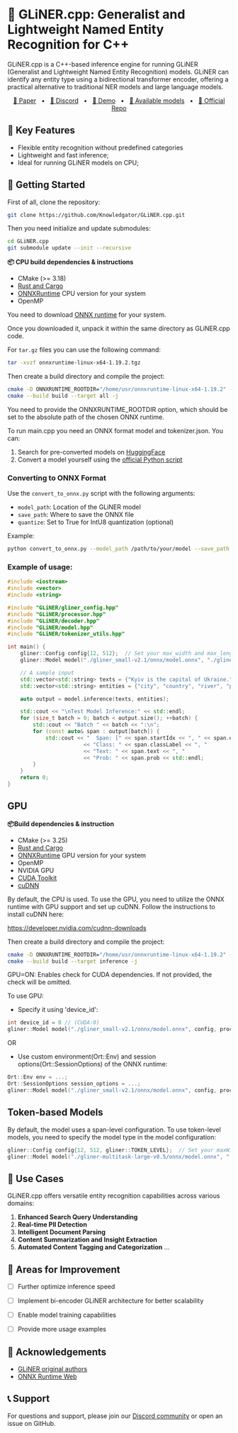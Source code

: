 
# 👑 GLiNER.cpp: Generalist and Lightweight Named Entity Recognition for C++

GLiNER.cpp is a C++-based inference engine for running GLiNER (Generalist and Lightweight Named Entity Recognition) models. GLiNER can identify any entity type using a bidirectional transformer encoder, offering a practical alternative to traditional NER models and large language models.

<p align="center">
    <a href="https://arxiv.org/abs/2311.08526">📄 Paper</a>
    <span>&nbsp;&nbsp;•&nbsp;&nbsp;</span>
    <a href="https://discord.gg/Y2yVxpSQnG">📢 Discord</a>
    <span>&nbsp;&nbsp;•&nbsp;&nbsp;</span>
    <a href="https://huggingface.co/spaces/urchade/gliner_mediumv2.1">🤗 Demo</a>
    <span>&nbsp;&nbsp;•&nbsp;&nbsp;</span>
    <a href="https://huggingface.co/models?library=gliner&sort=trending">🤗 Available models</a>
    <span>&nbsp;&nbsp;•&nbsp;&nbsp;</span>
    <a href="https://github.com/urchade/GLiNER">🧬 Official Repo</a>
</p>

## 🌟 Key Features

- Flexible entity recognition without predefined categories
- Lightweight and fast inference;
- Ideal for running GLiNER models on CPU;

## 🚀 Getting Started
First of all, clone the repository:
```bash
git clone https://github.com/Knowledgator/GLiNER.cpp.git
```
Then you need initialize and update submodules:

```bash
cd GLiNER.cpp
git submodule update --init --recursive
```

**📦 CPU build dependencies & instructions**
 - CMake (>= 3.18)
 - [Rust and Cargo](https://www.rust-lang.org/tools/install)
 - [ONNXRuntime](https://github.com/microsoft/onnxruntime/releases) CPU version for your system
 - OpenMP 

You need to download [ONNX runtime](https://github.com/microsoft/onnxruntime/releases) for your system.

Once you downloaded it, unpack it within the same directory as GLiNER.cpp code.

For `tar.gz` files you can use the following command:
```bash
tar -xvzf onnxruntime-linux-x64-1.19.2.tgz 
```

Then create a build directory and compile the project:
```bash
cmake -D ONNXRUNTIME_ROOTDIR="/home/usr/onnxruntime-linux-x64-1.19.2" -S . -B build
cmake --build build --target all -j
```
You need to provide the ONNXRUNTIME_ROOTDIR option, which should be set to the absolute path of the chosen ONNX runtime.

To run main.cpp you need an ONNX format model and tokenizer.json. You can:

1. Search for pre-converted models on [HuggingFace](https://huggingface.co/onnx-community?search_models=gliner)
2. Convert a model yourself using the [official Python script](https://github.com/urchade/GLiNER/blob/main/convert_to_onnx.py)

### Converting to ONNX Format

Use the `convert_to_onnx.py` script with the following arguments:

- `model_path`: Location of the GLiNER model
- `save_path`: Where to save the ONNX file
- `quantize`: Set to True for IntU8 quantization (optional)

Example:

```bash
python convert_to_onnx.py --model_path /path/to/your/model --save_path /path/to/save/onnx --quantize True
```


### Example of usage:
```c++
#include <iostream>
#include <vector>
#include <string>

#include "GLiNER/gliner_config.hpp"
#include "GLiNER/processor.hpp"
#include "GLiNER/decoder.hpp"
#include "GLiNER/model.hpp"
#include "GLiNER/tokenizer_utils.hpp"

int main() {
    gliner::Config config{12, 512};  // Set your max_width and max_length
    gliner::Model model("./gliner_small-v2.1/onnx/model.onnx", "./gliner_small-v2.1/tokenizer.json", config);

    // A sample input
    std::vector<std::string> texts = {"Kyiv is the capital of Ukraine."};
    std::vector<std::string> entities = {"city", "country", "river", "person", "car"};

    auto output = model.inference(texts, entities);

    std::cout << "\nTest Model Inference:" << std::endl;
    for (size_t batch = 0; batch < output.size(); ++batch) {
        std::cout << "Batch " << batch << ":\n";
        for (const auto& span : output[batch]) {
            std::cout << "  Span: [" << span.startIdx << ", " << span.endIdx << "], "
                        << "Class: " << span.classLabel << ", "
                        << "Text: " << span.text << ", "
                        << "Prob: " << span.prob << std::endl;
        }
    }
    return 0;
}
```

## GPU
**📦Build dependencies & instruction**
 - CMake (>= 3.25)
 - [Rust and Cargo](https://www.rust-lang.org/tools/install)
 - [ONNXRuntime](https://github.com/microsoft/onnxruntime/releases) GPU version for your system
 - OpenMP
 - NVIDIA GPU
 - [CUDA Toolkit](https://developer.nvidia.com/cuda-downloads)
 - [cuDNN](https://developer.nvidia.com/cudnn-downloads )
   
By default, the CPU is used. To use the GPU, you need to utilize the ONNX runtime with GPU support and set up cuDNN.
Follow the instructions to install cuDNN here:

https://developer.nvidia.com/cudnn-downloads

Then create a build directory and compile the project:

```bash
cmake -D ONNXRUNTIME_ROOTDIR="/home/usr/onnxruntime-linux-x64-1.19.2" -D GPU_CHECK=ON -S . -B build
cmake --build build --target inference -j
```

GPU=ON: Enables check for CUDA dependencies. If not provided, the check will be omitted.

To use GPU:

- Specify it using 'device_id':

```c++
int device_id = 0 // (CUDA:0)
gliner::Model model("./gliner_small-v2.1/onnx/model.onnx", config, processor, decoder, device_id);
```

OR

- Use custom environment(Ort::Env) and session options(Ort::SessionOptions) of the ONNX runtime: 

```c++
Ort::Env env = ...;
Ort::SessionOptions session_options = ...;
gliner::Model model("./gliner_small-v2.1/onnx/model.onnx", config, processor, decoder, env, session_options);
```

## Token-based Models

By default, the model uses a span-level configuration. To use token-level models, you need to specify the model type in the model configuration:

```c++
gliner::Config config{12, 512, gliner::TOKEN_LEVEL};  // Set your maxWidth, maxLength and modelType
gliner::Model model("./gliner-multitask-large-v0.5/onnx/model.onnx", "./gliner-multitask-large-v0.5/tokenizer.json", config);
```

## 🌟 Use Cases

GLiNER.cpp offers versatile entity recognition capabilities across various domains:

1. **Enhanced Search Query Understanding**
2. **Real-time PII Detection**
3. **Intelligent Document Parsing**
4. **Content Summarization and Insight Extraction**
5. **Automated Content Tagging and Categorization**
...

## 🔧 Areas for Improvement

- [ ] Further optimize inference speed
- [ ] Implement bi-encoder GLiNER architecture for better scalability
- [ ] Enable model training capabilities
- [ ] Provide more usage examples


## 🙏 Acknowledgements

- [GLiNER original authors](https://github.com/urchade/GLiNER)
- [ONNX Runtime Web](https://github.com/microsoft/onnxruntime)

## 📞 Support

For questions and support, please join our [Discord community](https://discord.gg/ApZvyNZU) or open an issue on GitHub.
